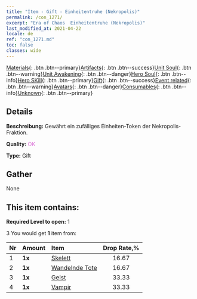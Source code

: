 ```yaml
---
title: "Item - Gift - Einheitentruhe (Nekropolis)"
permalink: /con_1271/
excerpt: "Era of Chaos  Einheitentruhe (Nekropolis)"
last_modified_at: 2021-04-22
locale: de
ref: "con_1271.md"
toc: false
classes: wide
---
```

 [Materials](/ItemsDE/){: .btn .btn--primary}[Artifacts](/ItemsDE/Artifacts/){: .btn .btn--success}[Unit Soul](/ItemsDE/UnitSoul/){: .btn .btn--warning}[Unit Awakening](/ItemsDE/UnitAwakening/){: .btn .btn--danger}[Hero Soul](/ItemsDE/HeroSoul/){: .btn .btn--info}[Hero SKill](/ItemsDE/HeroSkill/){: .btn .btn--primary}[Gift](/ItemsDE/Gift/){: .btn .btn--success}[Event related](/ItemsDE/Events/){: .btn .btn--warning}[Avatars](/ItemsDE/Avatars/){: .btn .btn--danger}[Consumables](/ItemsDE/Consumables/){: .btn .btn--info}[Unknown](/ItemsDE/Unknown/){: .btn .btn--primary}

## Details
 **Beschreibung:** Gewährt ein zufälliges Einheiten-Token der Nekropolis-Fraktion.

 **Quality:** <span style="color: #DA70D6">OK</span>

 **Type:** Gift

## Gather

  None

## This item contains:

 **Required Level to open:** 1

 3 You would get **1** item  from:

  | Nr | Amount |     Item    | Drop Rate,% |
  |:---|:-------|:------------|:---------:|
  | 1 |  **1x** | [Skelett](/de/Items/unt_208/) | 16.67 | 
  | 2 |  **1x** | [Wandelnde Tote](/de/Items/unt_209/) | 16.67 | 
  | 3 |  **1x** | [Geist](/de/Items/unt_210/) | 33.33 | 
  | 4 |  **1x** | [Vampir](/de/Items/unt_211/) | 33.33 | 
